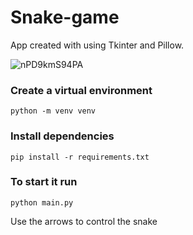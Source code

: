 # Snake-game

App created with using Tkinter and Pillow.


![nPD9kmS94PA](https://user-images.githubusercontent.com/75232682/114966372-170fa780-9e7b-11eb-9ff5-22830c3246c4.jpg)

### Create a virtual environment
```
python -m venv venv
```

### Install dependencies
```
pip install -r requirements.txt
```

### To start it run
```
python main.py
```
Use the arrows to control the snake
